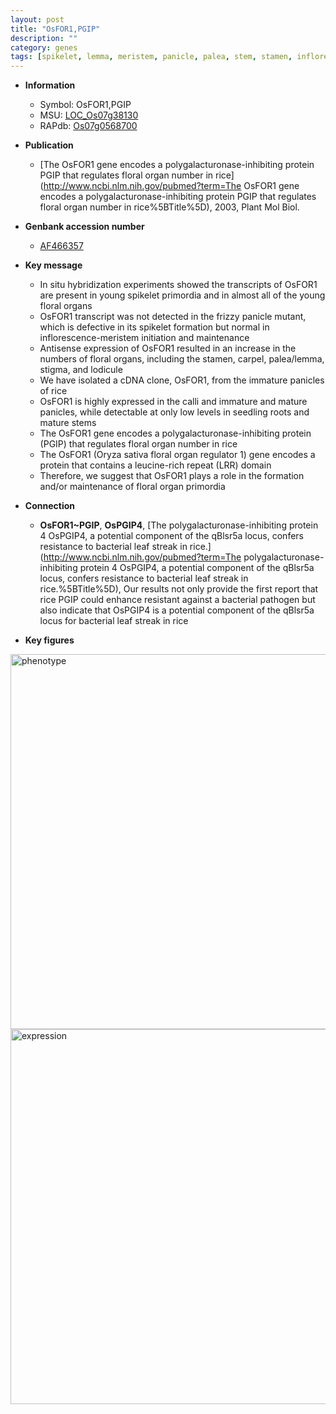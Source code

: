 ```yaml
---
layout: post
title: "OsFOR1,PGIP"
description: ""
category: genes
tags: [spikelet, lemma, meristem, panicle, palea, stem, stamen, inflorescence, floral, floral organ number, seedling, root]
---
```


* **Information**  
    + Symbol: OsFOR1,PGIP  
    + MSU: [LOC_Os07g38130](http://rice.plantbiology.msu.edu/cgi-bin/ORF_infopage.cgi?orf=LOC_Os07g38130)  
    + RAPdb: [Os07g0568700](http://rapdb.dna.affrc.go.jp/viewer/gbrowse_details/irgsp1?name=Os07g0568700)  

* **Publication**  
    + [The OsFOR1 gene encodes a polygalacturonase-inhibiting protein PGIP that regulates floral organ number in rice](http://www.ncbi.nlm.nih.gov/pubmed?term=The OsFOR1 gene encodes a polygalacturonase-inhibiting protein PGIP that regulates floral organ number in rice%5BTitle%5D), 2003, Plant Mol Biol.

* **Genbank accession number**  
    + [AF466357](http://www.ncbi.nlm.nih.gov/nuccore/AF466357)

* **Key message**  
    + In situ hybridization experiments showed the transcripts of OsFOR1 are present in young spikelet primordia and in almost all of the young floral organs
    + OsFOR1 transcript was not detected in the frizzy panicle mutant, which is defective in its spikelet formation but normal in inflorescence-meristem initiation and maintenance
    + Antisense expression of OsFOR1 resulted in an increase in the numbers of floral organs, including the stamen, carpel, palea/lemma, stigma, and lodicule
    + We have isolated a cDNA clone, OsFOR1, from the immature panicles of rice
    + OsFOR1 is highly expressed in the calli and immature and mature panicles, while detectable at only low levels in seedling roots and mature stems
    + The OsFOR1 gene encodes a polygalacturonase-inhibiting protein (PGIP) that regulates floral organ number in rice
    + The OsFOR1 (Oryza sativa floral organ regulator 1) gene encodes a protein that contains a leucine-rich repeat (LRR) domain
    + Therefore, we suggest that OsFOR1 plays a role in the formation and/or maintenance of floral organ primordia

* **Connection**  
    + __OsFOR1~PGIP__, __OsPGIP4__, [The polygalacturonase-inhibiting protein 4 OsPGIP4, a potential component of the qBlsr5a locus, confers resistance to bacterial leaf streak in rice.](http://www.ncbi.nlm.nih.gov/pubmed?term=The polygalacturonase-inhibiting protein 4 OsPGIP4, a potential component of the qBlsr5a locus, confers resistance to bacterial leaf streak in rice.%5BTitle%5D), Our results not only provide the first report that rice PGIP could enhance resistant against a bacterial pathogen but also indicate that OsPGIP4 is a potential component of the qBlsr5a locus for bacterial leaf streak in rice

* **Key figures**  
<img src="https://funricegenes.github.io/images/OsFOR1~PGIP.pheno.png" alt="phenotype"  style="width: 600px;"/>

<img src="https://funricegenes.github.io/images/OsFOR1~PGIP.exp.png" alt="expression"  style="width: 600px;"/>



